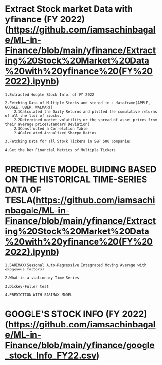 # Extract Stock market Data with yfinance (FY 2022)(https://github.com/iamsachinbagale/ML-in-Finance/blob/main/yfinance/Extracting%20Stock%20Market%20Data%20with%20yfinance%20(FY%202022).ipynb)
    1.Extracted Google Stock Info. of FY 2022
    
    2.Fetching Data of Multiple Stocks and stored in a dataframe(APPLE, GOOGLE, UBER, WALMART)
        2.1Calculated the Daily Returns and plotted the cumulative returns of all the list of stocks.
        2.2Determined market volatility or the spread of asset prices from their average price(Standard Deviation)
        2.3Constructed a Correlation Table 
        2.4Calculated Annualized Sharpe Ratios
        
    3.Fetching Data for all Stock Tickers in S&P 500 Companies
    
    4.Get the key Financial Metrics of Multiple Tickers
    

# PREDICTIVE MODEL BUIDING BASED ON THE HISTORICAL TIME-SERIES DATA OF TESLA(https://github.com/iamsachinbagale/ML-in-Finance/blob/main/yfinance/Extracting%20Stock%20Market%20Data%20with%20yfinance%20(FY%202022).ipynb)
    1.SARIMAX(Seasonal Auto-Regressive Integrated Moving Average with eXogenous factors)
    
    2.What is a stationary Time Series
    
    3.Dickey-Fuller test
    
    4.PREDICTION WITH SARIMAX MODEL
    
    
# GOOGLE'S STOCK INFO (FY 2022)(https://github.com/iamsachinbagale/ML-in-Finance/blob/main/yfinance/google_stock_Info_FY22.csv)
    
